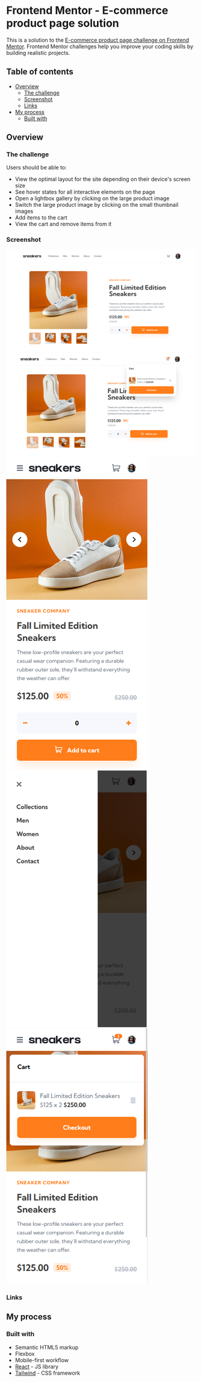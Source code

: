 # Frontend Mentor - E-commerce product page solution

This is a solution to the [E-commerce product page challenge on Frontend Mentor](https://www.frontendmentor.io/challenges/ecommerce-product-page-UPsZ9MJp6). Frontend Mentor challenges help you improve your coding skills by building realistic projects.

## Table of contents

- [Overview](#overview)
  - [The challenge](#the-challenge)
  - [Screenshot](#screenshot)
  - [Links](#links)
- [My process](#my-process)
  - [Built with](#built-with)

## Overview

### The challenge

Users should be able to:

- View the optimal layout for the site depending on their device's screen size
- See hover states for all interactive elements on the page
- Open a lightbox gallery by clicking on the large product image
- Switch the large product image by clicking on the small thumbnail images
- Add items to the cart
- View the cart and remove items from it

### Screenshot

![Desktop design](./Screenshot_1.png)
![Desktop basket filled design](./Screenshot_2.png)
![Mobile design](./Screenshot_3.png)
![Mobile menu design](./Screenshot_4.png)
![Mobile basket filled design](./Screenshot_5.png)

### Links

## My process

### Built with

- Semantic HTML5 markup
- Flexbox
- Mobile-first workflow
- [React](https://reactjs.org/) - JS library
- [Tailwind](https://tailwindcss.com) - CSS framework
